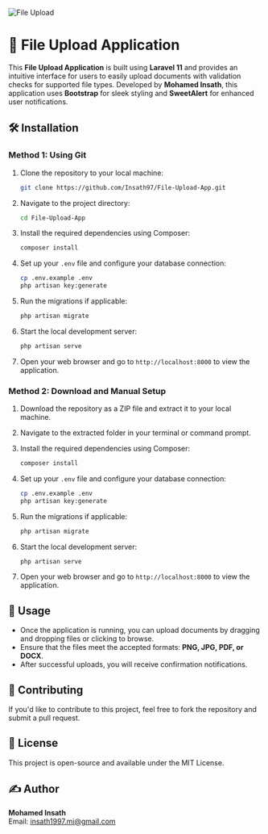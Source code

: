 ![File Upload](https://github.com/user-attachments/assets/052a7a37-2657-422a-8a6f-6695b58600bb)

# 🚀 File Upload Application

This **File Upload Application** is built using **Laravel 11** and provides an intuitive interface for users to easily upload documents with validation checks for supported file types. Developed by **Mohamed Insath**, this application uses **Bootstrap** for sleek styling and **SweetAlert** for enhanced user notifications.

## 🛠 Installation

### Method 1: Using Git

1. Clone the repository to your local machine:
    ```bash
    git clone https://github.com/Insath97/File-Upload-App.git
    ```

2. Navigate to the project directory:
    ```bash
    cd File-Upload-App
    ```

3. Install the required dependencies using Composer:
    ```bash
    composer install
    ```

4. Set up your `.env` file and configure your database connection:
    ```bash
    cp .env.example .env
    php artisan key:generate
    ```

5. Run the migrations if applicable:
    ```bash
    php artisan migrate
    ```

6. Start the local development server:
    ```bash
    php artisan serve
    ```

7. Open your web browser and go to `http://localhost:8000` to view the application.

### Method 2: Download and Manual Setup

1. Download the repository as a ZIP file and extract it to your local machine.

2. Navigate to the extracted folder in your terminal or command prompt.

3. Install the required dependencies using Composer:
    ```bash
    composer install
    ```

4. Set up your `.env` file and configure your database connection:
    ```bash
    cp .env.example .env
    php artisan key:generate
    ```

5. Run the migrations if applicable:
    ```bash
    php artisan migrate
    ```

6. Start the local development server:
    ```bash
    php artisan serve
    ```

7. Open your web browser and go to `http://localhost:8000` to view the application.

## 🎉 Usage

- Once the application is running, you can upload documents by dragging and dropping files or clicking to browse.
- Ensure that the files meet the accepted formats: **PNG, JPG, PDF, or DOCX**.
- After successful uploads, you will receive confirmation notifications.

## 🤝 Contributing

If you'd like to contribute to this project, feel free to fork the repository and submit a pull request.

## 📄 License

This project is open-source and available under the MIT License.

## ✍️ Author

**Mohamed Insath**  
Email: [insath1997.mi@gmail.com](mailto:insath1997.mi@gmail.com)
